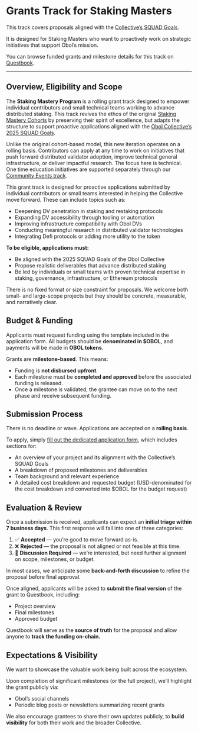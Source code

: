 # Grants Track for Staking Masters

This track covers proposals aligned with the [Collective’s SQUAD Goals](https://community.obol.org/t/oip-3-obol-collective-2025-goals-proposal/388).

It is designed for Staking Masters who want to proactively work on strategic initiatives that support Obol’s mission.

You can browse funded grants and milestone details for this track on[ ](https://questbook.app/grants/obol/track-name-placeholder)[Questbook](https://questbook.app/dashboard/?grantId=68d792a86fd5365ca2538329\&chainId=10).

***

## Overview, Eligibility and Scope <a href="#overview-eligibility-and-scope" id="overview-eligibility-and-scope"></a>

The **Staking Mastery Program** is a rolling grant track designed to empower individual contributors and small technical teams working to advance distributed staking. This track revives the ethos of the original [Staking Mastery Cohorts](../staking-masters.md) by preserving their spirit of excellence, but adapts the structure to support proactive applications aligned with the [Obol Collective’s 2025 SQUAD Goals](https://community.obol.org/t/oip-3-obol-collective-2025-goals-proposal/388).

Unlike the original cohort-based model, this new iteration operates on a rolling basis. Contributors can apply at any time to work on initiatives that push forward distributed validator adoption, improve technical general infrastructure, or deliver impactful research. The focus here is technical. One time education initiatives are supported separately through our [Community Events track](grants-track-for-community-events.md).

This grant track is designed for proactive applications submitted by individual contributors or small teams interested in helping the Collective move forward. These can include topics such as:

* Deepening DV penetration in staking and restaking protocols
* Expanding DV accessibility through tooling or automation
* Improving infrastructure compatibility with Obol DVs
* Conducting meaningful research in distributed validator technologies
* Integrating Defi protocols or adding more utility to the token

**To be eligible, applications must:**

* Be aligned with the 2025 SQUAD Goals of the Obol Collective
* Propose realistic deliverables that advance distributed staking
* Be led by individuals or small teams with proven technical expertise in staking, governance, infrastructure, or Ethereum protocols

There is no fixed format or size constraint for proposals. We welcome both small- and large-scope projects but they should be concrete, measurable, and narratively clear.

## Budget & Funding <a href="#budget-and-funding" id="budget-and-funding"></a>

Applicants must request funding using the template included in the application form. All budgets should be **denominated in $OBOL**, and payments will be made in **OBOL tokens**.

Grants are **milestone-based**. This means:

* Funding is **not disbursed upfront**.
* Each milestone must be **completed and approved** before the associated funding is released.
* Once a milestone is validated, the grantee can move on to the next phase and receive subsequent funding.

## Submission Process <a href="#submission-process" id="submission-process"></a>

There is no deadline or wave. Applications are accepted on a **rolling basis**.

To apply, simply [fill out the dedicated application form](https://forms.gle/hJfXtGZFZqNoWAyE8), which includes sections for:

* An overview of your project and its alignment with the Collective’s SQUAD Goals
* A breakdown of proposed milestones and deliverables
* Team background and relevant experience
* A detailed cost breakdown and requested budget (USD-denominated for the cost breakdown and converted into $OBOL for the budget request)

## Evaluation & Review <a href="#evaluation-and-review" id="evaluation-and-review"></a>

Once a submission is received, applicants can expect an **initial triage within 7 business days**. This first response will fall into one of three categories:

1. ✅ **Accepted** — you’re good to move forward as-is.
2. ❌ **Rejected** — the proposal is not aligned or not feasible at this time.
3. 💬 **Discussion Required** — we’re interested, but need further alignment on scope, milestones, or budget.

In most cases, we anticipate some **back-and-forth discussion** to refine the proposal before final approval.

Once aligned, applicants will be asked to **submit the final version** of the grant to Questbook, including:

* Project overview
* Final milestones
* Approved budget

Questbook will serve as the **source of truth** for the proposal and allow anyone to **track the funding on-chain.**

## Expectations & Visibility <a href="#expectations-and-visibility" id="expectations-and-visibility"></a>

We want to showcase the valuable work being built across the ecosystem.

Upon completion of significant milestones (or the full project), we’ll highlight the grant publicly via:

* Obol’s social channels
* Periodic blog posts or newsletters summarizing recent grants

We also encourage grantees to share their own updates publicly, to **build visibility** for both their work and the broader Collective.
